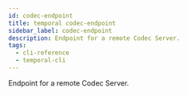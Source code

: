 ```yaml
---
id: codec-endpoint
title: temporal codec-endpoint
sidebar_label: codec-endpoint
description: Endpoint for a remote Codec Server.
tags:
  - cli-reference
  - temporal-cli
---
```


Endpoint for a remote Codec Server.
